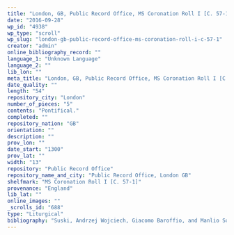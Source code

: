 ```yaml
---
title: "London, GB, Public Record Office, MS Coronation Roll I [C. 57-1]"
date: "2016-09-28"
wp_id: "4938"
wp_type: "scroll"
wp_slug: "london-gb-public-record-office-ms-coronation-roll-i-c-57-1"
creator: "admin"
online_bibliography_record: ""
language_1: "Unknown Language"
language_2: ""
lib_lon: ""
meta_title: "London, GB, Public Record Office, MS Coronation Roll I [C. 57-1]"
date_quality: ""
length: "54"
repository_city: "London"
number_of_pieces: "5"
contents: "Pontifical."
completed: ""
repository_nation: "GB"
orientation: ""
description: ""
prov_lon: ""
date_start: "1300"
prov_lat: ""
width: "13"
repository: "Public Record Office"
repository_name_and_city: "Public Record Office, London GB"
shelfmark: "MS Coronation Roll I [C. 57-1]"
provenance: "England"
lib_lat: ""
online_images: ""
_scrolls_id: "688"
type: "Liturgical"
bibliography: "Suski, Andrzej Wojciech, Giacomo Baroffio, and Manlio Sodi. “Rotoli Liturgici Medievali (Secoli VII-XV). Censimento E Bibliografia.” Revista Liturgica 101, no. 3 (2014): 603–21."
---
```



